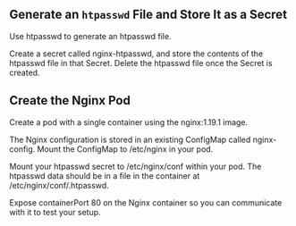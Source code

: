 


## Generate an `htpasswd` File and Store It as a Secret

Use htpasswd to generate an htpasswd file.

Create a secret called nginx-htpasswd, and store the contents of the htpasswd file in that Secret. Delete the htpasswd file once the Secret is created.





## Create the Nginx Pod

Create a pod with a single container using the nginx:1.19.1 image.

The Nginx configuration is stored in an existing ConfigMap called nginx-config. Mount the ConfigMap to /etc/nginx in your pod.

Mount your htpasswd secret to /etc/nginx/conf within your pod. The htpasswd data should be in a file in the container at /etc/nginx/conf/.htpasswd.

Expose containerPort 80 on the Nginx container so you can communicate with it to test your setup.
